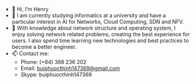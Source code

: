 - 👋 Hi, I’m Henry
- 👀 I am currently studying informatics at a university and have a particular interest in AI for Networks, Cloud Computing, SDN and NFV. 
- 💞️ With knowledge about network structure and operating system, I enjoy solving network related problems, creating the best experience for users. I also spend time learning new technologies and best practices to become a better engineer.
- 📫 Contact me:
   + Phone: (+84) 368 236 202
   + Email: buiphuocthinh147369@gmail.com
   + Skype: buiphuocthinh147369

<!---
iwa147369/iwa147369 is a ✨ special ✨ repository because its `README.md` (this file) appears on your GitHub profile.
You can click the Preview link to take a look at your changes.
--->
